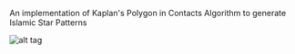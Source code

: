 An implementation of Kaplan's Polygon in Contacts Algorithm to generate Islamic Star Patterns

![alt tag](https://raw.githubusercontent.com/azer89/IslamicStarPatterns/master/IslamicStarPattern.png)
